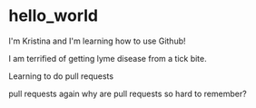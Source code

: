 # hello_world

I'm Kristina and I'm learning how to use Github!

I am terrified of getting lyme disease from a tick bite.

Learning to do pull requests

pull requests again
why are pull requests so hard to remember?

